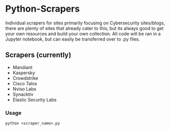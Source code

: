 # Python-Scrapers
Individual scrapers for sites primarily focusing on Cybersecurity sites/blogs, there are plenty of sites that already cater to this, but its always good to get your own resources and build your own collection. All code will be ran in a Jupyter notebook, but can easily be transferred over to .py files.

## Scrapers (currently)
- Mandiant
- Kaspersky
- Crowdstrike
- Cisco Talos
- Nviso Labs
- Synacktiv
- Elastic Security Labs

### Usage
```python <scraper_name>.py```
